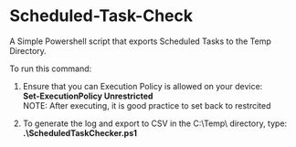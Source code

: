 # Scheduled-Task-Check
A Simple Powershell script that exports Scheduled Tasks to the Temp Directory. 


To run this command: 

1) Ensure that you can Execution Policy is allowed on your device:<br />
**Set-ExecutionPolicy Unrestricted**<br />
NOTE: After executing, it is good practice to set back to restrcited

2) To generate the log and export to CSV in the C:\Temp\ directory, type:<br />
**.\ScheduledTaskChecker.ps1**
